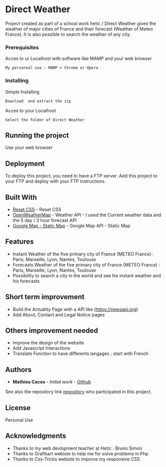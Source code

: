 # Direct Weather

Project created as part of a school work hetic / Direct Weather gives the weather of major cities of France and their forecast (Weather of Meteo France). It is also possible to search the weather of any city.


### Prerequisites

Acces to ur Localhost with software like MAMP and your web browser

```
My personnal use : MAMP + Chrome or Opera
```

### Installing

Simple Installing

```
Download  and extract the zip
```

Acces to your Localhost

```
Select the folder of Direct Weather
```

## Running the project

Use your web browser


## Deployment

To deploy this project, you need to have a FTP server. Add this project to your FTP and deploy with your FTP instructions.

## Built With

* [Reset CSS](https://github.com/brunosimon/reset-css/blob/master/reset.css/) - Reset CSS
* [OpenWeatherMap](https://openweathermap.org) - Weather API - I used the Current weather data and the 5 day / 3 hour forecast API
* [Google Map - Static Map](https://developers.google.com/maps/documentation/static-maps/) - Google Map API - Static Map


## Features

- Instant Weather of the five primary city of France (METEO France) : Paris, Marseille, Lyon, Nantes, Toulouse
- Forecasts Weather of the five primary city of France (METEO France) : Paris, Marseille, Lyon, Nantes, Toulouse
- Possibility to search a city in the world and see his instant weather and his forecasts


## Short term improvement

- Build the Actuality Page with a API like (https://newsapi.org)
- Add About, Contact and Legal Notice pages

## Others improvement needed

- Improve the design of the website
- Add Javascript Interactions
- Translate Function to have differents langages ; start with French

## Authors

* **Mathieu Caces** - *Initial work* - [Github](https://github.com/mathieucaces)

See also the repository link [repository](https://github.com/mathieucaces/Meteo-Webiste) who participated in this project.

## License

Personal Use

## Acknowledgments

* Thanks to my web devlopment teacher at Hetic : Bruno Simon
* Thanks to Grafikart webiste to help me for solve problems in Php
* Thanks to Css-Tricks webiste to improve my responsive CSS